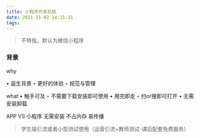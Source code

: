 ```yaml
---
title: 小程序开发总结
date: 2021-11-02 14:15:31
tags:
---
```

> 不特指，默认为微信小程序

### 背景

why

• 诞生背景
	◦ 更好的体验
	◦ 规范与管理

what
• 触手可及
	◦ 不需要下载安装即可使用
• 用完即走
	◦ 扫or搜即可打开
• 无需安装卸载

APP VS 小程序
无需安装
不占内存
易传播

> 学生端引流或者小型测试使用（运营引流+教师测试-课后配套免费服务）

